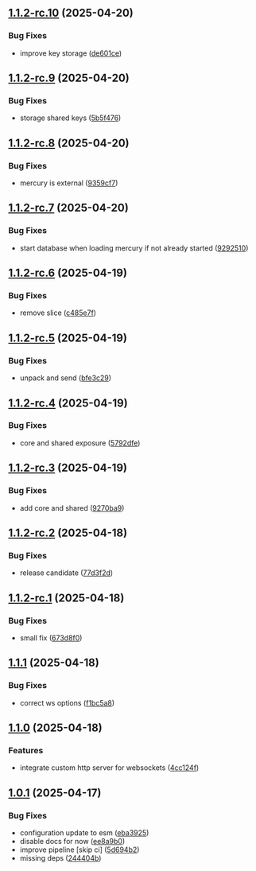 ## [1.1.2-rc.10](https://github.com/trust0-project/node/compare/v1.1.2-rc.9...v1.1.2-rc.10) (2025-04-20)

### Bug Fixes

* improve key storage ([de601ce](https://github.com/trust0-project/node/commit/de601ceaafd4fd67ba30741c87212c3e5faaaad5))

## [1.1.2-rc.9](https://github.com/trust0-project/node/compare/v1.1.2-rc.8...v1.1.2-rc.9) (2025-04-20)

### Bug Fixes

* storage shared keys ([5b5f476](https://github.com/trust0-project/node/commit/5b5f47615ff13c872ebe01b224fd49c867f5d3be))

## [1.1.2-rc.8](https://github.com/trust0-project/node/compare/v1.1.2-rc.7...v1.1.2-rc.8) (2025-04-20)

### Bug Fixes

* mercury is external ([9359cf7](https://github.com/trust0-project/node/commit/9359cf75f6600bd9ee84b8263183691452b0c0d7))

## [1.1.2-rc.7](https://github.com/trust0-project/node/compare/v1.1.2-rc.6...v1.1.2-rc.7) (2025-04-20)

### Bug Fixes

* start database when loading mercury if not already started ([9292510](https://github.com/trust0-project/node/commit/92925104687cb2e22dcbe7ef7ee2a85faad24381))

## [1.1.2-rc.6](https://github.com/trust0-project/node/compare/v1.1.2-rc.5...v1.1.2-rc.6) (2025-04-19)

### Bug Fixes

* remove slice ([c485e7f](https://github.com/trust0-project/node/commit/c485e7f97b58f8516dd13007d7f0bcc23d84bdc9))

## [1.1.2-rc.5](https://github.com/trust0-project/node/compare/v1.1.2-rc.4...v1.1.2-rc.5) (2025-04-19)

### Bug Fixes

* unpack and send ([bfe3c29](https://github.com/trust0-project/node/commit/bfe3c29f42a1a86349d37c9230839ca691e72cf8))

## [1.1.2-rc.4](https://github.com/trust0-project/node/compare/v1.1.2-rc.3...v1.1.2-rc.4) (2025-04-19)

### Bug Fixes

* core and shared exposure ([5792dfe](https://github.com/trust0-project/node/commit/5792dfeff0ab01bfba2c79b415dc3e49e3d55993))

## [1.1.2-rc.3](https://github.com/trust0-project/node/compare/v1.1.2-rc.2...v1.1.2-rc.3) (2025-04-19)

### Bug Fixes

* add core and shared ([9270ba9](https://github.com/trust0-project/node/commit/9270ba98cbf1bdfd5fb84479c11c6cdd8c0c2807))

## [1.1.2-rc.2](https://github.com/trust0-project/node/compare/v1.1.2-rc.1...v1.1.2-rc.2) (2025-04-18)

### Bug Fixes

* release candidate ([77d3f2d](https://github.com/trust0-project/node/commit/77d3f2d0c65247e446091d8b6b35f3f10fa22d46))

## [1.1.2-rc.1](https://github.com/trust0-project/node/compare/v1.1.1...v1.1.2-rc.1) (2025-04-18)

### Bug Fixes

* small fix ([673d8f0](https://github.com/trust0-project/node/commit/673d8f0867e43070496a66357c6b48259470517d))

## [1.1.1](https://github.com/trust0-project/node/compare/v1.1.0...v1.1.1) (2025-04-18)

### Bug Fixes

* correct ws options ([f1bc5a8](https://github.com/trust0-project/node/commit/f1bc5a8e3679e70e45984a75ee992371a4f02d3f))

## [1.1.0](https://github.com/trust0-project/node/compare/v1.0.1...v1.1.0) (2025-04-18)

### Features

* integrate custom http server for websockets ([4cc124f](https://github.com/trust0-project/node/commit/4cc124f5a19ecfeee631cbc903bf787c02eb12a3))

## [1.0.1](https://github.com/trust0-project/node/compare/v1.0.0...v1.0.1) (2025-04-17)

### Bug Fixes

* configuration update to esm ([eba3925](https://github.com/trust0-project/node/commit/eba392517b89e1e891131c65f98678e72ff73c6a))
* disable docs for now ([ee8a9b0](https://github.com/trust0-project/node/commit/ee8a9b0892531759142017ef78d5291d9ddb22c1))
* improve pipeline [skip ci] ([5d694b2](https://github.com/trust0-project/node/commit/5d694b2cf1e65d8183058ec2f82ecbab897f5e11))
* missing deps ([244404b](https://github.com/trust0-project/node/commit/244404b71a806b1b0fd2bf11421929ae3207890a))
